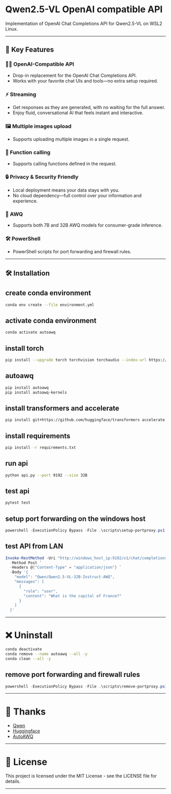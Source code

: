 # Qwen2.5-VL OpenAI compatible API

Implementation of OpenAI Chat Completions API for Qwen2.5-VL on WSL2 Linux.

---

## 🌟 Key Features

### 🧑‍💻 OpenAI-Compatible API
- Drop-in replacement for the OpenAI Chat Completions API.
- Works with your favorite chat UIs and tools—no extra setup required.

### ⚡️ Streaming
- Get responses as they are generated, with no waiting for the full answer.
- Enjoy fluid, conversational AI that feels instant and interactive.

### 🖼️ Multiple images upload
- Supports uploading multiple images in a single request.

### 🚀 Function calling
- Supports calling functions defined in the request.

### 🔒 Privacy & Security Friendly
- Local deployment means your data stays with you.
- No cloud dependency—full control over your information and experience.

### 🤫 AWQ
- Supports both 7B and 32B AWQ models for consumer-grade inference.

### 🛠️ PowerShell
- PowerShell scripts for port forwarding and firewall rules.

---

## 🛠️ Installation

## create conda environment
```bash
conda env create --file environment.yml
```

## activate conda environment
```bash
conda activate autoawq
```

## install torch
```bash
pip install --upgrade torch torchvision torchaudio --index-url https://download.pytorch.org/whl/cu121
```

## autoawq
```bash
pip install autoawq
pip install autoawq-kernels
```

## install transformers and accelerate
```bash
pip install git+https://github.com/huggingface/transformers accelerate
```

## install requirements
```bash
pip install -r requirements.txt
```

## run api
```bash
python api.py --port 9192 --size 32B
```

## test api
```bash
pytest test
```

## setup port forwarding on the windows host
```powershell
powershell -ExecutionPolicy Bypass -File .\scripts\setup-portproxy.ps1
```

## test API from LAN
```powershell
Invoke-RestMethod -Uri "http://windows_host_ip:9192/v1/chat/completions" `
  -Method Post `
  -Headers @{"Content-Type" = "application/json"} `
  -Body '{
    "model": "Qwen/Qwen2.5-VL-32B-Instruct-AWQ",
    "messages": [
      {
        "role": "user",
        "content": "What is the capital of France?"
      }
    ]
  }'
```

---

# ❌ Uninstall
```bash
conda deactivate
conda remove --name autoawq --all -y
conda clean --all -y
```

## remove port forwarding and firewall rules
```powershell
powershell -ExecutionPolicy Bypass -File .\scripts\remove-portproxy.ps1
```

---

# 🙏 Thanks

- [Qwen](https://github.com/QwenLM/Qwen2.5-VL)
- [Huggingface](https://huggingface.co/Qwen/Qwen2.5-VL-32B-Instruct-AWQ)
- [AutoAWQ](https://github.com/casper-hansen/AutoAWQ)

---

# 📜 License

This project is licensed under the MIT License - see the LICENSE file for details.

---
